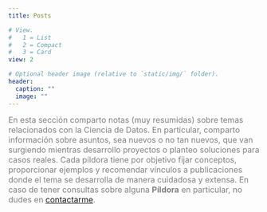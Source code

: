 ```yaml
---
title: Posts

# View.
#   1 = List
#   2 = Compact
#   3 = Card
view: 2

# Optional header image (relative to `static/img/` folder).
header:
  caption: ""
  image: ""
---
```



<font size="3" color="grey"> En esta sección comparto notas (muy resumidas) sobre temas relacionados con la Ciencia de Datos. En particular, comparto información sobre asuntos, sea nuevos o no tan nuevos, que van surgiendo mientras desarrollo proyectos o planteo soluciones para casos reales. 
Cada píldora tiene por objetivo fijar conceptos, proporcionar ejemplos y recomendar vínculos a publicaciones donde el tema se desarrolla de manera cuidadosa y extensa.
En caso de tener consultas sobre alguna **Píldora** en particular, no dudes en [contactarme](/#contact).
</font>

<br>